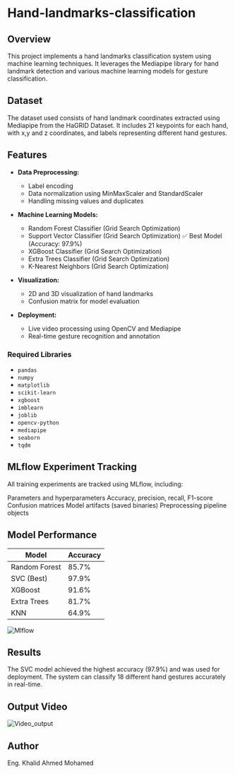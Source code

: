# Hand-landmarks-classification

## Overview
This project implements a hand landmarks classification system using machine learning techniques. It leverages the Mediapipe library for hand landmark detection and various machine learning models for gesture classification.

## Dataset
The dataset used consists of hand landmark coordinates extracted using Mediapipe from the HaGRID Dataset. It includes 21 keypoints for each hand, with x,y and z coordinates, and labels representing different hand gestures.

## Features
- **Data Preprocessing:**
  - Label encoding
  - Data normalization using MinMaxScaler and StandardScaler
  - Handling missing values and duplicates
  
- **Machine Learning Models:**
  - Random Forest Classifier (Grid Search Optimization)
  - Support Vector Classifier (Grid Search Optimization) ✅ Best Model (Accuracy: 97.9%)
  - XGBoost Classifier (Grid Search Optimization)
  - Extra Trees Classifier (Grid Search Optimization)
  - K-Nearest Neighbors (Grid Search Optimization)

- **Visualization:**
  - 2D and 3D visualization of hand landmarks
  - Confusion matrix for model evaluation

- **Deployment:**
  - Live video processing using OpenCV and Mediapipe
  - Real-time gesture recognition and annotation

### Required Libraries
- `pandas`
- `numpy`
- `matplotlib`
- `scikit-learn`
- `xgboost`
- `imblearn`
- `joblib`
- `opencv-python`
- `mediapipe`
- `seaborn`
- `tqdm`

## MLflow Experiment Tracking

All training experiments are tracked using MLflow, including:

Parameters and hyperparameters
Accuracy, precision, recall, F1-score
Confusion matrices
Model artifacts (saved binaries)
Preprocessing pipeline objects

## Model Performance
| Model | Accuracy |
|--------|----------|
| Random Forest | 85.7% |
| SVC (Best) | 97.9% |
| XGBoost | 91.6% |
| Extra Trees | 81.7% |
| KNN | 64.9% |

![Mlflow](https://github.com/user-attachments/assets/8bc8d881-b197-48ef-86ef-19b39f2b949e)

## Results
The SVC model achieved the highest accuracy (97.9%) and was used for deployment. The system can classify 18 different hand gestures accurately in real-time.

## Output Video
![Video_output](https://github.com/user-attachments/assets/af3e5cc8-03a4-42f9-834e-946ef5cb2fd7)

## Author
Eng. Khalid Ahmed Mohamed

